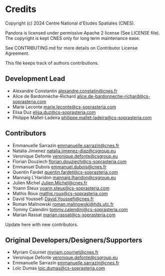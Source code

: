 # Credits

Copyright (c) 2024 Centre National d'Etudes Spatiales (CNES).

Pandora is licensed under permissive Apache 2 license (See LICENSE file).
The copyright is kept CNES only for long term maintenance ease.

See CONTRIBUTING.md for more details on Contributor License Agreement.

This file keeps track of authors contributions.

## Development Lead

* Alexandre Constantin <alexandre.constatin@cnes.fr>
* Alice de Bardonnèche-Richard <alice.de-bardonneche-richard@cs-soprasteria.com>
* Marie Leconte <marie.leconte@cs-soprasteria.com>
* Elisa Duz <elisa.duz@cs-soprasteria.com>
* Philippe Mallet-Ladeira <philippe.mallet-ladeira@cs-soprasteria.com>

## Contributors
* Emmanuelle Sarrazin <emmanuelle.sarrazin@cnes.fr>
* Natalia Jimenez <natalia.jimenez-diaz@csgroup.eu>
* Veronique Defonte <veronique.defonte@csgroup.eu>
* Florian Douziech <florian.douziech@cs-soprasteria.com>
* Emmanuel Dubois <emmanuel.dubois@cnes.fr>
* Quentin Fardet <quentin.fardet@cs-soprasteria.com>
* Mannaïg L'Haridon <mannaig.lharidon@csgroup.eu>
* Julien Michel <Julien.Michel@cnes.fr>
* Yoann Steux <yoann.steux@cs-soprasteria.com>
* Mathis Roux <mathis.roux@cs-soprasteria.com>
* David Youssefi <David.Youssefi@cnes.fr>
* Roman Malinowski <roman.malinowski@hds.utc.fr>
* Tommy Calendini <tommy.calendini@cs-soprasteria.com>
* Marian Rassat <marian.rassat@cs-soprasteria.com>

Update here with new contributors.

## Original Developers/Designers/Supporters

* Myriam Cournet <myriam.cournet@cnes.fr>
* Veronique Defonte <veronique.defonte@csgroup.eu>
* Emmanuelle Sarrazin <emmanuelle.sarrazin@cnes.fr>
* Loïc Dumas <loic.dumas@cs-soprasteria.com>
